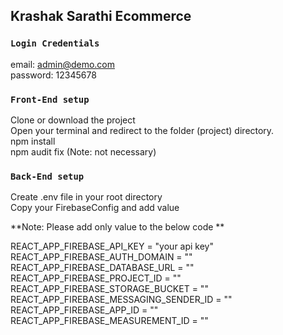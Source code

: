 ## Krashak Sarathi Ecommerce

### `Login Credentials  `
email: admin@demo.com<br/>
password: 12345678<br/> 

### `Front-End setup`

Clone or download the project<br/>
Open your terminal and redirect to the folder (project) directory.<br/>
npm install<br/>
npm audit fix (Note: not necessary)<br/>

### `Back-End setup`

Create .env file in your root directory<br/>
Copy your FirebaseConfig and add value<br/>

**Note: Please add only value to the below code **<br>

REACT_APP_FIREBASE_API_KEY = "your api key"<br/>
REACT_APP_FIREBASE_AUTH_DOMAIN = ""<br/>
REACT_APP_FIREBASE_DATABASE_URL = ""<br/>
REACT_APP_FIREBASE_PROJECT_ID = ""<br/>
REACT_APP_FIREBASE_STORAGE_BUCKET = ""<br/>
REACT_APP_FIREBASE_MESSAGING_SENDER_ID = ""<br/>
REACT_APP_FIREBASE_APP_ID = ""<br/>
REACT_APP_FIREBASE_MEASUREMENT_ID = ""<br/>
